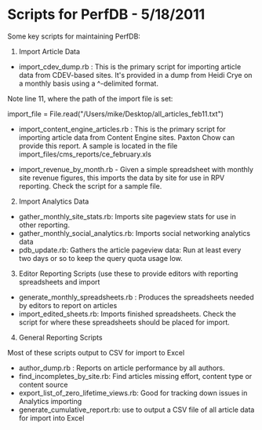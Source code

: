 # Scripts for PerfDB - 5/18/2011

Some key scripts for maintaining PerfDB:


1. Import Article Data

- import_cdev_dump.rb : This is the primary script for importing article data from CDEV-based sites. It's provided in a dump from Heidi Crye on a monthly basis using a ^-delimited format. 

Note line 11, where the path of the import file is set:

import_file = File.read("/Users/mike/Desktop/all_articles_feb11.txt")


- import_content_engine_articles.rb :  This is the primary script for importing article data from Content Engine sites. Paxton Chow can provide this report. A sample is located in the file import_files/cms_reports/ce_february.xls

- import_revenue_by_month.rb - Given a simple spreadsheet with monthly site revenue figures, this imports the data by site for use in RPV reporting. Check the script for a sample file.

2. Import Analytics Data

- gather_monthly_site_stats.rb: Imports site pageview stats for use in other reporting.
- gather_monthly_social_analytics.rb: Imports social networking analytics data
- pdb_update.rb: Gathers the article pageview data: Run at least every two days or so to keep the query quota usage low.


3. Editor Reporting Scripts (use these to provide editors with reporting spreadsheets and import 

- generate_monthly_spreadsheets.rb : Produces the spreadsheets needed by editors to report on articles
- import_edited_sheets.rb: Imports finished spreadsheets. Check the script for where these spreadsheets should be placed for import.

4. General Reporting Scripts

Most of these scripts output to CSV for import to Excel

- author_dump.rb : Reports on article performance by all authors.
- find_incompletes_by_site.rb: Find articles missing effort, content type or content source
- export_list_of_zero_lifetime_views.rb: Good for tracking down issues in Analytics importing
- generate_cumulative_report.rb: use to output a CSV file of all article data for import into Excel
